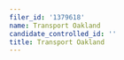 ```yaml
---
filer_id: '1379618'
name: Transport Oakland
candidate_controlled_id: ''
title: Transport Oakland
---
```

